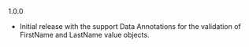 ﻿1.0.0
  - Initial release with the support Data Annotations for the validation of FirstName and LastName value objects.

